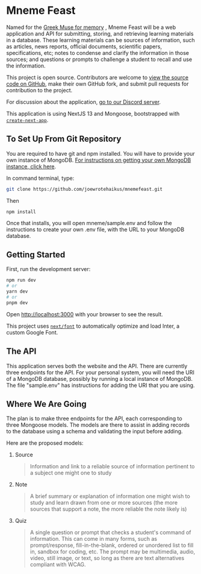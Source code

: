Mneme Feast
===========

Named for the [Greek Muse for memory](https://en.wikipedia.org/wiki/Mneme) , Mneme Feast will be a web application and API for submitting, storing, and retrieving learning materials in a database. These learning materials can be sources of information, such as articles, news reports, official documents, scientific papers, specifications, etc; notes to condense and clarify the information in those sources; and questions or prompts to challenge a student to recall and use the information.

This project is open source. Contributors are welcome to [view the source code on GitHub](https://github.com/joewrotehaikus/mnemefeast), make their own GitHub fork, and submit pull requests for contribution to the project.

For discussion about the application, [go to our Discord server](https://discord.gg/PcsjqPFh).

This application is using NextJS 13 and Mongoose, bootstrapped with [`create-next-app`](https://github.com/vercel/next.js/tree/canary/packages/create-next-app).

## To Set Up From Git Repository

You are required to have git and npm installed. You will have to provide your own instance of MongoDB. [For instructions on getting your own MongoDB instance, click here](https://www.mongodb.com/docs/manual/administration/install-community/).

In command terminal, type:
```bash
git clone https://github.com/joewrotehaikus/mnemefeast.git
```
Then
```
npm install
```

Once that installs, you will open mneme/sample.env and follow the instructions to create your own .env file, with the URL to your MongoDB database.

## Getting Started

First, run the development server:

```bash
npm run dev
# or
yarn dev
# or
pnpm dev
```

Open [http://localhost:3000](http://localhost:3000) with your browser to see the result.

This project uses [`next/font`](https://nextjs.org/docs/basic-features/font-optimization) to automatically optimize and load Inter, a custom Google Font.

## The API

This application serves both the website and the API. There are currently three endpoints for the API. For your personal system, you will need the URI of a MongoDB database, possibly by running a local instance of MongoDB. The file "sample.env" has instructions for adding the URI that you are using.

## Where We Are Going

The plan is to make three endpoints for the API, each corresponding to three Mongoose models. The models are there to assist in adding records to the database using a schema and validating the input before adding.

Here are the proposed models:
1. Source
    > Information and link to a reliable source of information pertinent to a subject one might one to study
2. Note
    > A brief summary or explanation of information one might wish to study and learn drawn from one or more sources (the more sources that support a note, the more reliable the note likely is)
3. Quiz
    > A single question or prompt that checks a student's command of information. This can come in many forms, such as prompt/response, fill-in-the-blank, ordered or unordered list to fill in, sandbox for coding, etc. The prompt may be multimedia, audio, video, still image, or text, so long as there are text alternatives compliant with WCAG.